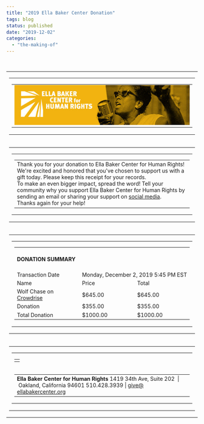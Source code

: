 ```yaml
---
title: "2019 Ella Baker Center Donation"
tags: blog
status: published
date: "2019-12-02"
categories: 
  - "the-making-of"
---
```


 

<table class="m_-7329708787443454124outer" cellspacing="0" cellpadding="0" align="center"><tbody><tr id="m_-7329708787443454124id_5f5ffeec-780f-11e5-a288-0022190649cc"><td><table class="m_-7329708787443454124column m_-7329708787443454124sli-small-12" width="100%" cellspacing="0" cellpadding="0" align="left"><tbody><tr><td><table id="m_-7329708787443454124id_5f8141ce-780f-11e5-8fa8-0022190649cc" cellspacing="0" cellpadding="0"><tbody><tr class="m_-7329708787443454124sli-email-element"><td id="m_-7329708787443454124id_7227906e-21a8-4ff0-bcfa-92cc59e41155"><img id="m_-7329708787443454124id_7227906e-21a8-4ff0-bcfa-92cc59e41155_img" class="CToWUd a6T" tabindex="0" src="images/8f625cf7-b248-4f29-bce0-8c8a8e70ae5d.jpg" width="600"></td></tr></tbody></table></td></tr></tbody></table></td></tr><tr id="m_-7329708787443454124id_5ff61bf2-780f-11e5-a67e-0022190649cc"><td><table class="m_-7329708787443454124column m_-7329708787443454124sli-small-12" width="100%" cellspacing="0" cellpadding="0" align="left"><tbody><tr><td><table id="m_-7329708787443454124id_6014a52c-780f-11e5-8ffd-0022190649cc" cellspacing="0" cellpadding="0"><tbody><tr class="m_-7329708787443454124sli-email-element"><td><table width="100%" cellspacing="0" cellpadding="0"><tbody><tr><td id="m_-7329708787443454124id_603467f4-780f-11e5-8b4d-0022190649cc">Thank you for your donation to Ella Baker Center for Human Rights! We're excited and honored that you've chosen to support us with a gift today. Please keep this receipt for your records.<div></div>To make an even bigger impact, spread the word! Tell your community why you support Ella Baker Center for Human Rights&nbsp;by sending an email or sharing your support on&nbsp;<a href="https://default.salsalabs.org/T32b19685-380e-47cb-96c2-717fbba6362a/ee45937f-0508-48de-9565-99184566f960" target="_blank" rel="noopener" data-saferedirecturl="https://www.google.com/url?q=https://default.salsalabs.org/T32b19685-380e-47cb-96c2-717fbba6362a/ee45937f-0508-48de-9565-99184566f960&amp;source=gmail&amp;ust=1575413122898000&amp;usg=AFQjCNFePqSoJW2dLAK_B2NbGvep3ZgTzA">social media</a>.<div></div>Thanks again for your help!</td></tr></tbody></table></td></tr></tbody></table></td></tr></tbody></table></td></tr><tr id="m_-7329708787443454124id_605331d4-780f-11e5-aae6-0022190649cc"><td><table class="m_-7329708787443454124column m_-7329708787443454124sli-small-12" width="100%" cellspacing="0" cellpadding="0" align="left"><tbody><tr><td><table id="m_-7329708787443454124id_6072b540-780f-11e5-a1f7-0022190649cc" cellspacing="0" cellpadding="0"><tbody><tr><td id="m_-7329708787443454124id_2ac339b0-0119-4dbc-88a5-6fe108382138"><table cellspacing="0" cellpadding="5"><tbody><tr><td colspan="3" nowrap="nowrap"><h4>DONATION SUMMARY</h4></td></tr><tr><td nowrap="nowrap">Transaction Date</td><td colspan="2" nowrap="nowrap">Monday, December 2, 2019 5:45 PM EST</td></tr><tr><td>Name</td><td nowrap="nowrap">Price</td><td nowrap="nowrap">Total</td></tr><tr><td>Wolf Chase on <a href="https://charity.gofundme.com/o/en/team/wolf-chase-2019">Crowdrise</a></td><td nowrap="nowrap">$645.00</td><td nowrap="nowrap">$645.00</td></tr><tr><td>Donation</td><td nowrap="nowrap">$355.00</td><td nowrap="nowrap">$355.00</td></tr><tr><td>Total Donation</td><td nowrap="nowrap">$1000.00</td><td nowrap="nowrap">$1000.00</td></tr></tbody></table></td></tr></tbody></table></td></tr></tbody></table></td></tr><tr id="m_-7329708787443454124id_87bd8a26-6cef-4ab8-bb4f-36abfdf2d2eb"><td><table class="m_-7329708787443454124column m_-7329708787443454124sli-small-12" width="100%" cellspacing="0" cellpadding="0" align="left"><tbody><tr><td><table id="m_-7329708787443454124id_96ddbe30-0a59-4348-9fcb-9960ccf124b7" cellspacing="0" cellpadding="0"><tbody><tr class="m_-7329708787443454124sli-email-element"><td><table width="100%" cellspacing="0" cellpadding="0"><tbody><tr><td id="m_-7329708787443454124id_fe8a6dcf-0922-4ac1-8620-23c83698fe44"><div class="m_-7329708787443454124sli-divider"></div></td></tr></tbody></table></td></tr><tr class="m_-7329708787443454124sli-email-element"><td><table width="100%" cellspacing="0" cellpadding="0"><tbody><tr><td id="m_-7329708787443454124id_6accf5ce-780e-11e5-8422-0022190649cc"><strong>Ella Baker Center for Human Rights</strong> 1419 34th Ave, Suite 202&nbsp;&nbsp;|&nbsp;Oakland,&nbsp;California&nbsp;<wbr>94601 510.428.3939&nbsp;|&nbsp;<a href="mailto:give@ellabakercenter.org" target="_blank" rel="noopener">give@<wbr>ellabakercenter.org</a></td></tr></tbody></table></td></tr></tbody></table></td></tr></tbody></table></td></tr></tbody></table>
